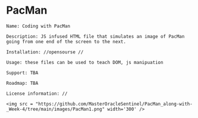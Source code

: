 # PacMan

    Name: Coding with PacMan  

    Description: JS infused HTML file that simulates an image of PacMan going from one end of the screen to the next. 

    Installation: //opensourse //

    Usage: these files can be used to teach DOM, js manipuation 

    Support: TBA

    Roadmap: TBA 
    
    License information: //  
    
    <img src = "https://github.com/MasterOracleSentinel/PacMan_along-with-_Week-4/tree/main/images/PacMan1.png" width='300' />

